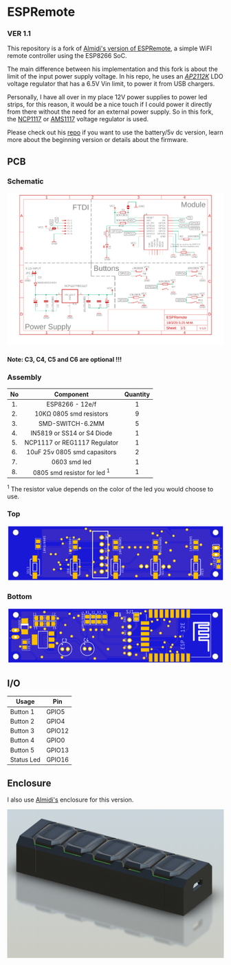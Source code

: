 # ESPRemote
### VER 1.1

This repository is a fork of [Almidi's version of ESPRemote](https://github.com/Almidi/ESPRemote), a simple WiFI remote controller using the ESP8266 SoC.

The main difference between his implementation and this fork is about the limit of the input power supply voltage. In his repo, he uses an _[AP2112K](https://www.google.gr/url?sa=t&rct=j&q=&esrc=s&source=web&cd=1&ved=2ahUKEwjnxLrnpvbgAhUEK1AKHWMBD-AQFjAAegQIChAC&url=https%3A%2F%2Fwww.diodes.com%2Fassets%2FDatasheets%2FAP2112.pdf&usg=AOvVaw2XV2W1VE0JfD3LlF0lkARI)_ LDO voltage regulator that has a 6.5V Vin limit, to power it from USB chargers. 

Personally, I have all over in my place 12V power supplies to power led strips, for this reason, it would be a nice touch if I could power it directly from there without the need for an external power supply. So in this fork, the [NCP1117](https://www.onsemi.com/pub/Collateral/NCP1117-D.PDF) or [AMS1117](http://www.advanced-monolithic.com/pdf/ds1117.pdf) voltage regulator is used.

Please check out his [repo](https://github.com/Almidi/ESPRemote) if you want to use the battery/5v dc version, learn more about the beginning version or details about the firmware.

## PCB
### Schematic
![PCB 3D Model](doc/schematic.png)

#### Note: C3, C4, C5 and C6 are optional !!!

### Assembly
| No  |   Component   |    Quantity      |
|:---:|:-------------:|:----------------:|
| 1.  |      ESP8266 - 12e/f         | 1 | 
| 2.  |    10KΩ 0805 smd resistors   | 9 | 
| 3.  |      SMD-SWITCH-6.2MM        | 5 |
| 4.  |  IN5819 or SS14 or S4 Diode  | 1 |
| 5.  | NCP1117 or REG1117 Regulator | 1 |
| 6.  | 10uF 25v 0805 smd capasitors | 2 |
| 7.  |          0603 smd led        | 1 |
| 8.  |  0805 smd resistor for led <sup>1</sup>  | 1 |

<sup>1</sup> The resistor value depends on the color of the led you would choose to use.

### Top
![Top](doc/top.png)

### Bottom
![Bottom](doc/bottom.png)

## I/O

| Usage           | Pin    |
|-----------------|--------|
| Button 1        | GPIO5  |
| Button 2        | GPIO4  |
| Button 3        | GPIO12 |
| Button 4        | GPIO0  |
| Button 5        | GPIO13 |
| Status Led      | GPIO16 |


## Enclosure 
I also use [Almidi's](https://github.com/Almidi/ESPRemote) enclosure for this version.

![3D Model](doc/enclosure.png)



